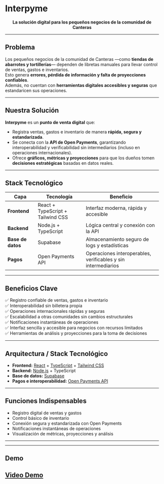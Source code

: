 #  Interpyme  


<p align="center">
  <b>La solución digital para los pequeños negocios de la comunidad de Canteras</b>  
</p>

---

##  Problema
Los pequeños negocios de la comunidad de Canteras —como **tiendas de abarrotes y tortillerías**— dependen de libretas manuales para llevar control de ventas, gastos e inventarios.  
Esto genera **errores, pérdida de información y falta de proyecciones confiables**.  
Además, no cuentan con **herramientas digitales accesibles y seguras** que estandaricen sus operaciones.

---

##  Nuestra Solución
 **Interpyme** es un **punto de venta digital** que:  
- Registra ventas, gastos e inventario de manera **rápida, segura y estandarizada**.  
- Se conecta con la **API de Open Payments**, garantizando interoperabilidad y verificabilidad sin intermediarios (incluso en operaciones internacionales).  
- Ofrece **gráficos, métricas y proyecciones** para que los dueños tomen **decisiones estratégicas** basadas en datos reales.  

---

## Stack Tecnológico
| Capa        | Tecnología | Beneficio |
|-------------|------------|-----------|
| **Frontend** | React + TypeScript + Tailwind CSS | Interfaz moderna, rápida y accesible |
| **Backend**  | Node.js + TypeScript | Lógica central y conexión con la API |
| **Base de datos** | Supabase | Almacenamiento seguro de logs y estadísticas |
| **Pagos** | Open Payments API | Operaciones interoperables, verificables y sin intermediarios |

---

##  Beneficios Clave
✅ Registro confiable de ventas, gastos e inventario  
✅ Interoperabilidad sin billetera propia  
✅ Operaciones internacionales rápidas y seguras  
✅ Escalabilidad a otras comunidades sin cambios estructurales  
✅ Notificaciones instantáneas de operaciones  
✅ Interfaz sencilla y accesible para negocios con recursos limitados  
✅ Herramientas de análisis y proyecciones para la toma de decisiones  

---

##  Arquitectura / Stack Tecnológico

- **Frontend:** [React](https://react.dev/) + [TypeScript](https://www.typescriptlang.org/) + [Tailwind CSS](https://tailwindcss.com/)  
- **Backend:** [Node.js](https://nodejs.org/en) + TypeScript  
- **Base de datos:** [Supabase](https://supabase.com/docs)  
- **Pagos e interoperabilidad:** [Open Payments API](https://openpayments.dev/)  

---

## Funciones Indispensables
- Registro digital de ventas y gastos  
- Control básico de inventario  
- Conexión segura y estandarizada con Open Payments  
- Notificaciones instantáneas de operaciones  
- Visualización de métricas, proyecciones y análisis  

---




---

##  Demo
[Video Demo]([https://www.google.com](https://www.canva.com/design/DAGziaVuyDA/Y0tBVfZsSRpPrNw1XEnbeg/edit))
---
